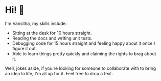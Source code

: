 # Hi! 👋

I'm Vansitha, my skills include:
- Sitting at the desk for 10 hours straight.
- Reading the docs and writing unit tests.
- Debugging code for 15 hours straight and feeling happy about it once I figure it out.
- Able to learn things pretty quickly and claiming the rights to brag about it. 

Well, jokes aside, if you're looking for someone to collaborate with to bring an idea to life, I'm all up for it. Feel free to drop a text.
